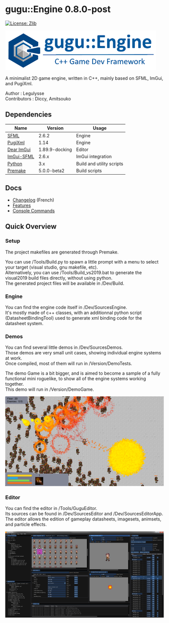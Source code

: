 # gugu::Engine 0.8.0-post
[![License: Zlib](https://img.shields.io/badge/License-Zlib-lightgrey.svg)](https://opensource.org/licenses/Zlib)

![gugu::Engine Logo Title](./Docs/Logos/Gugu-logo-title.png)

A minimalist 2D game engine, written in C++, mainly based on SFML, ImGui, and PugiXml.

Author : Legulysse  
Contributors : Diccy, Amitsouko

## Dependencies

| Name | Version | Usage |
|---|---|---|
| [SFML](https://github.com/SFML/SFML) |  2.6.2 | Engine |
| [PugiXml](https://github.com/zeux/pugixml) | 1.14 | Engine |
| [Dear ImGui](https://github.com/ocornut/imgui) | 1.89.9-docking | Editor |
| [ImGui-SFML](https://github.com/SFML/imgui-sfml) | 2.6.x | ImGui integration |
| [Python](https://www.python.org/) | 3.x | Build and utility scripts |
| [Premake](https://premake.github.io/) | 5.0.0-beta2 | Build scripts |

## Docs

- [Changelog](./Docs/ProjectHistory.md) (French)  
- [Features](./Docs/Features.md)  
- [Console Commands](./Docs/Commands.md)  

## Quick Overview

### Setup

The project makefiles are generated through Premake.  

You can use /Tools/Build.py to spawn a little prompt with a menu to select your target (visual studio, gnu makefile, etc).  
Alternatively, you can use /Tools/Build_vs2019.bat to generate the visual2019 build files directly, without using python.  
The generated project files will be available in /Dev/Build.  

### Engine

You can find the engine code itself in /Dev/SourcesEngine.  
It's mostly made of c++ classes, with an additionnal python script (DatasheetBindingTool) used to generate xml binding code for the datasheet system.  

### Demos

You can find several little demos in /Dev/SourcesDemos.  
Those demos are very small unit cases, showing individual engine systems at work.  
Once compiled, most of them will run in /Version/DemoTests.  

The demo Game is a bit bigger, and is aimed to become a sample of a fully functional mini roguelike, to show all of the engine systems working together.  
This demo will run in /Version/DemoGame.  

![Demo Screenshot](./Docs/Pictures/DemoGame_03.png)

### Editor

You can find the editor in /Tools/GuguEditor.  
Its sources can be found in /Dev/SourcesEditor and /Dev/SourcesEditorApp.  
The editor allows the edition of gameplay datasheets, imagesets, animsets, and particle effects.  

![Editor Screenshot](./Docs/Pictures/Editor_02.png)
